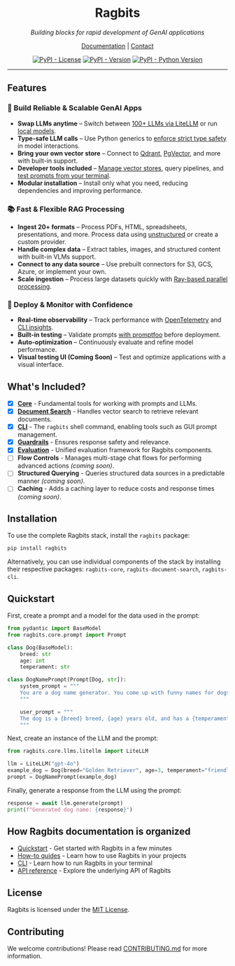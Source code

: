 <div align="center">

<h1>Ragbits</h1>

*Building blocks for rapid development of GenAI applications*

[Documentation](https://ragbits.deepsense.ai) | [Contact](https://deepsense.ai/contact/)

[![PyPI - License](https://img.shields.io/pypi/l/ragbits)](https://pypi.org/project/ragbits)
[![PyPI - Version](https://img.shields.io/pypi/v/ragbits)](https://pypi.org/project/ragbits)
[![PyPI - Python Version](https://img.shields.io/pypi/pyversions/ragbits)](https://pypi.org/project/ragbits)

</div>

---

## Features

### 🔨 Build Reliable & Scalable GenAI Apps
- **Swap LLMs anytime** – Switch between [100+ LLMs via LiteLLM](https://ragbits.deepsense.ai/how-to/llms/use_llms/) or run [local models](https://ragbits.deepsense.ai/how-to/llms/use_local_llms/).
- **Type-safe LLM calls** – Use Python generics to [enforce strict type safety](https://ragbits.deepsense.ai/how-to/prompts/use_prompting/#how-to-configure-prompts-output-data-type) in model interactions.
- **Bring your own vector store** – Connect to [Qdrant](https://ragbits.deepsense.ai/api_reference/core/vector-stores/#ragbits.core.vector_stores.qdrant.QdrantVectorStore), [PgVector](https://ragbits.deepsense.ai/api_reference/core/vector-stores/#ragbits.core.vector_stores.pgvector.PgVectorStore), and more with built-in support.
- **Developer tools included** – [Manage vector stores](https://ragbits.deepsense.ai/cli/main/#ragbits-vector-store), query pipelines, and [test prompts from your terminal](https://ragbits.deepsense.ai/quickstart/quickstart1_prompts/#testing-the-prompt-from-the-cli).
- **Modular installation** – Install only what you need, reducing dependencies and improving performance.

### 📚 Fast & Flexible RAG Processing
- **Ingest 20+ formats** – Process PDFs, HTML, spreadsheets, presentations, and more. Process data using [unstructured](https://unstructured.io/) or create a custom provider.
- **Handle complex data** – Extract tables, images, and structured content with built-in VLMs support.
- **Connect to any data source** – Use prebuilt connectors for S3, GCS, Azure, or implement your own.
- **Scale ingestion** – Process large datasets quickly with [Ray-based parallel processing](https://ragbits.deepsense.ai/how-to/document_search/distributed_ingestion/#how-to-ingest-documents-in-a-distributed-fashion).

### 🚀 Deploy & Monitor with Confidence
- **Real-time observability** – Track performance with [OpenTelemetry](https://ragbits.deepsense.ai/how-to/project/use_tracing/#opentelemetry-trace-handler) and [CLI insights](https://ragbits.deepsense.ai/how-to/project/use_tracing/#cli-trace-handler).
- **Built-in testing** – Validate prompts [with promptfoo](https://ragbits.deepsense.ai/how-to/prompts/promptfoo/) before deployment.
- **Auto-optimization** – Continuously evaluate and refine model performance.
- **Visual testing UI (Coming Soon)** – Test and optimize applications with a visual interface.


## What's Included?

- [X] **[Core](https://github.com/deepsense-ai/ragbits/tree/main/packages/ragbits-core)** - Fundamental tools for working with prompts and LLMs.
- [X] **[Document Search](https://github.com/deepsense-ai/ragbits/tree/main/packages/ragbits-document-search)** - Handles vector search to retrieve relevant documents.
- [X] **[CLI](https://github.com/deepsense-ai/ragbits/tree/main/packages/ragbits-cli)** - The `ragbits` shell command, enabling tools such as GUI prompt management.
- [x] **[Guardrails](https://github.com/deepsense-ai/ragbits/tree/main/packages/ragbits-guardrails)** - Ensures response safety and relevance.
- [x] **[Evaluation](https://github.com/deepsense-ai/ragbits/tree/main/packages/ragbits-evaluate)** - Unified evaluation framework for Ragbits components.
- [ ] **Flow Controls** - Manages multi-stage chat flows for performing advanced actions *(coming soon)*.
- [ ] **Structured Querying** - Queries structured data sources in a predictable manner *(coming soon)*.
- [ ] **Caching** - Adds a caching layer to reduce costs and response times *(coming soon)*.

## Installation

To use the complete Ragbits stack, install the `ragbits` package:

```sh
pip install ragbits
```

Alternatively, you can use individual components of the stack by installing their respective packages: `ragbits-core`, `ragbits-document-search`, `ragbits-cli`.

## Quickstart

First, create a prompt and a model for the data used in the prompt:

```python
from pydantic import BaseModel
from ragbits.core.prompt import Prompt

class Dog(BaseModel):
    breed: str
    age: int
    temperament: str

class DogNamePrompt(Prompt[Dog, str]):
    system_prompt = """
    You are a dog name generator. You come up with funny names for dogs given the dog details.
    """

    user_prompt = """
    The dog is a {breed} breed, {age} years old, and has a {temperament} temperament.
    """
```

Next, create an instance of the LLM and the prompt:

```python
from ragbits.core.llms.litellm import LiteLLM

llm = LiteLLM("gpt-4o")
example_dog = Dog(breed="Golden Retriever", age=3, temperament="friendly")
prompt = DogNamePrompt(example_dog)
```

Finally, generate a response from the LLM using the prompt:

```python
response = await llm.generate(prompt)
print(f"Generated dog name: {response}")
```

## How Ragbits documentation is organized

- [Quickstart](https://ragbits.deepsense.ai/quickstart/quickstart1_prompts/) - Get started with Ragbits in a few minutes
- [How-to guides](https://ragbits.deepsense.ai/how-to/prompts/use_prompting/) - Learn how to use Ragbits in your projects
- [CLI](https://ragbits.deepsense.ai/cli/main/) - Learn how to run Ragbits in your terminal
- [API reference](https://ragbits.deepsense.ai/api_reference/core/prompt/) - Explore the underlying API of Ragbits


## License

Ragbits is licensed under the [MIT License](https://github.com/deepsense-ai/ragbits/tree/main/LICENSE).

## Contributing

We welcome contributions! Please read [CONTRIBUTING.md](https://github.com/deepsense-ai/ragbits/tree/main/CONTRIBUTING.md) for more information.

